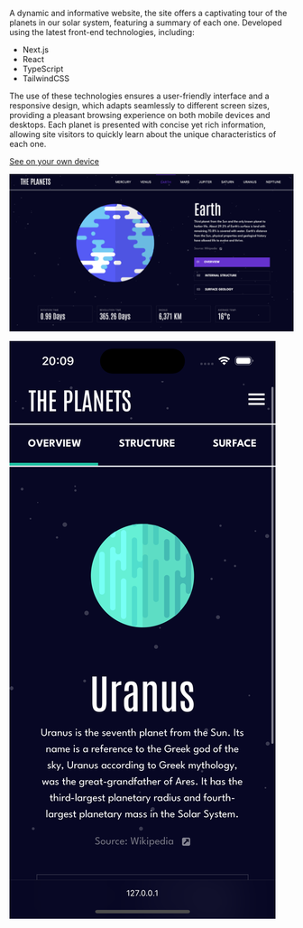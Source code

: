 <p>A dynamic and informative website, the site offers a captivating tour of the planets in our solar system, featuring a summary of each one. Developed using the latest front-end technologies, including:</p>

- Next.js
- React
- TypeScript
- TailwindCSS
  
<p>The use of these technologies ensures a user-friendly interface and a responsive design, which adapts seamlessly to different screen sizes, providing a pleasant browsing experience on both mobile devices and desktops. Each planet is presented with concise yet rich information, allowing site visitors to quickly learn about the unique characteristics of each one.</p>

<a href="https://astronomy-sand.vercel.app">See on your own device</a>

<img src="public/img/desktop.png"></img>
<div>
</div>
<img src="public/img/mobile.png"></img>
